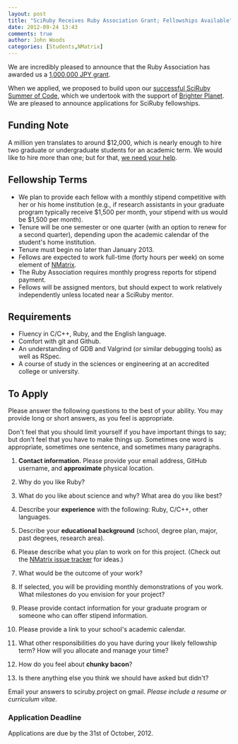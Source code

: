 ```yaml
---
layout: post
title: "SciRuby Receives Ruby Association Grant; Fellowships Available"
date: 2012-09-24 13:43
comments: true
author: John Woods
categories: [Students,NMatrix]
---
```

We are incredibly pleased to announce that the Ruby Association has awarded us a [1,000,000 JPY grant](http://www.ruby.or.jp/en/news/20120717.html).

When we applied, we proposed to build upon our [successful SciRuby Summer of Code](http://sciruby.com/blog/2012/05/08/sciruby-summer-of-code/),
which we undertook with the support of [Brighter Planet](http://brighterplanet.com). We are pleased to announce applications
for SciRuby fellowships.<!--more-->

## Funding Note

A million yen translates to around $12,000, which is nearly enough to hire two graduate or undergraduate students
for an academic term. We would like to hire more than one; but for that, [we need your help](http://pledgie.com/campaigns/15783).

## Fellowship Terms

* We plan to provide each fellow with a monthly stipend competitive with her or his home institution (e.g., if research assistants
 in your graduate program typically receive $1,500 per month, your stipend with us would be $1,500 per month).
* Tenure will be one semester or one quarter (with an option to renew for a second quarter), depending upon the academic
 calendar of the student's home institution.
* Tenure must begin no later than January 2013.
* Fellows are expected to work full-time (forty hours per week) on some element of [NMatrix](http://github.com/SciRuby/nmatrix).
* The Ruby Association requires monthly progress reports for stipend payment.
* Fellows will be assigned mentors, but should expect to work relatively independently unless located near a SciRuby mentor.

## Requirements

* Fluency in C/C++, Ruby, and the English language.
* Comfort with git and Github.
* An understanding of GDB and Valgrind (or similar debugging tools) as well as RSpec.
* A course of study in the sciences or engineering at an accredited college or university.

## To Apply

Please answer the following questions to the best of your ability. You may provide long or short answers, as you feel is appropriate.

Don't feel that you should limit yourself if you have important things to say; but don't feel that you have to make things up. Sometimes one word is appropriate, sometimes one sentence, and sometimes many paragraphs.

1. **Contact information.** Please provide your email address, GitHub username, and **approximate** physical location.

1. Why do you like Ruby?

1. What do you like about science and why? What area do you like best?

1. Describe your **experience** with the following: Ruby, C/C++, other languages.

2. Describe your **educational background** (school, degree plan, major, past degrees, research area).

2. Please describe what you plan to work on for this project. (Check out the [NMatrix issue tracker](http://github.com/SciRuby/nmatrix/issues) for ideas.)

2. What would be the outcome of your work?

2. If selected, you will be providing monthly demonstrations of you work. What milestones do you envision for your project?

2. Please provide contact information for your graduate program or someone who can offer stipend information.

2. Please provide a link to your school's academic calendar.

2. What other responsibilities do you have during your likely fellowship term? How will you allocate and manage your time?

2. How do you feel about **chunky bacon**?

2. Is there anything else you think we should have asked but didn't?

Email your answers to sciruby.project on gmail. <em>Please include a resume or curriculum vitae.</em>

### Application Deadline

Applications are due by the 31st of October, 2012.

